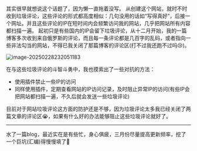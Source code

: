 其实很早就想说这个话题了，因为懒一直拖着没写。
从创建这个网站，就时不时收到垃圾评论，这些评论的形式都高度相似：几句没用的话如“写得真好”，后接一个网址。并且这些评论的IP在短时间内会频繁访问我的网站，几乎把网站所有内容都扫描一遍。
起初只是有些国内的IP会留下垃圾评论，从十二月开始，我的一篇博客多次收到来自俄罗斯的评论，而且每一条评论都是几百字的乱码，或者指向一些非法勾当的网站，不得已我关闭了那篇博客的评论区(打不过我还跑不过吗😢)。

![image-20250228232051183](http://image.slugyao.top/assembly/image-20250228232051183.png)

在与这些垃圾评论的斗智斗勇中，我也摸索出了一些对抗的方法：

  + 使用插件禁止一些IP的访问
  + 同样使用插件，定期查看网站的IP访问记录，及时阻止异常IP的访问(有些IP会把网站都扫描一遍，不久后就会发送一些垃圾评论)

目前对于网站垃圾评论这方面的防护还是不够，因为垃圾评论太多我已经关闭了两篇文章的评论区😭，如果有什么好的办法能够阻止这些垃圾评论就好了。

****

水了一篇blog，最近实在是有些忙，身心俱疲，三月份尽量提高更新频率，挖了一个巨坑(汇编)得慢慢填了💪

